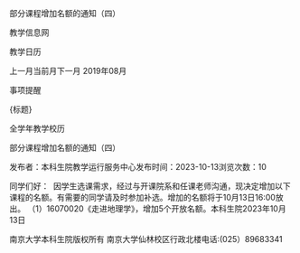 






部分课程增加名额的通知（四）





























教学信息网







































教学日历



上一月当前月下一月
2019年08月





事项提醒


{标题}


全学年教学校历
























部分课程增加名额的通知（四）

发布者：本科生院教学运行服务中心发布时间：2023-10-13浏览次数：10

同学们好：  因学生选课需求，经过与开课院系和任课老师沟通，现决定增加以下课程的名额。有需要的同学请及时参加补选。增加的名额将于10月13日16:00放出。 （1）16070020《走进地理学》，增加5个开放名额。本科生院2023年10月13日

















南京大学本科生院版权所有
南京大学仙林校区行政北楼电话:(025）89683341






















